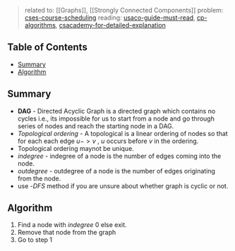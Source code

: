 > related to: [[Graphs]], [[Strongly Connected Components]]
> problem: [cses-course-scheduling](https://cses.fi/problemset/task/1679/)
> reading: [usaco-guide-must-read](https://usaco.guide/gold/toposort?lang=cpp), [cp-algorithms](https://cp-algorithms.com/graph/topological-sort.html), [csacademy-for-detailed-explanation](https://csacademy.com/lesson/topological_sorting/) 

## Table of Contents

- [Summary](#Summary)
- [Algorithm](#Algorithm)

## Summary

- **DAG** - Directed Acyclic Graph is a directed graph which contains no cycles i.e., its impossible for us to start from a node and go through series of nodes and reach the starting node in a DAG.
- *Topological ordering* - A topological is a linear ordering of nodes so that  for each each edge $u->v$ , $u$ occurs before $v$ in the ordering.  
- Topological ordering maynot be unique.
- *indegree* - indegree of a node is the number of edges coming into the node.
- *outdegree* - outdegree of a node is the number of edges originating from the node.
- use -*DFS* method if you are unsure about whether graph is cyclic or not.

## Algorithm

1. Find a node with *indegree* $0$ else exit.
2. Remove that node from the graph
3. Go to step 1
